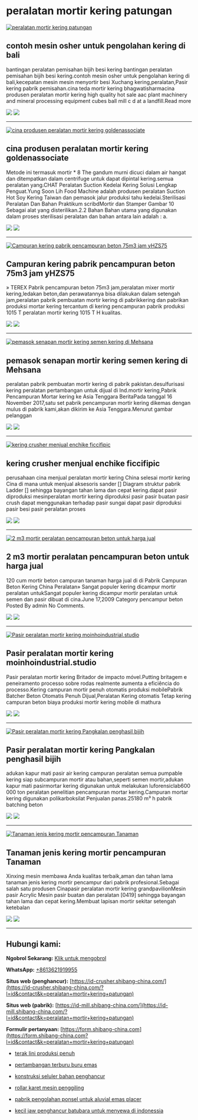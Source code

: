 # peralatan mortir kering patungan

<a href="https://swt.shibang-china.com/?l=id&img&k=peralatan+mortir+kering+patungan" target="_blank">![peralatan mortir kering patungan](http://static.shibang-china.com/all-800x300/1427.jpg)</a>

## contoh mesin osher untuk pengolahan kering di bali
bantingan peralatan pemisahan bijih besi kering bantingan peralatan pemisahan bijih besi kering.contoh mesin osher untuk pengolahan kering di bali,kecepatan mesin mesin menyortir besi Xuchang kering,peralatan,Pasir kering pabrik pemisahan.cina teda mortir kering bhagwatisharmacina produsen peralatan mortir kering high quality hot sale aac plant machinery and mineral processing equipment cubes ball mill c d at a landfill.Read more


<a href="https://whatsapp.shibangsoft.com/WhatsApp.php" target="_blank" title="WhatsApp">![](http://static.shibang-china.com/icon/whatsapp.png)</a> <a href="https://swt.shibang-china.com/?l=id&icon&k=peralatan+mortir+kering+patungan" target="_blank">![](http://static.shibang-china.com/icon/chat-id.png)</a>

---

<a href="https://swt.shibang-china.com/?l=id&img&k=peralatan+mortir+kering+patungan" target="_blank">![cina produsen peralatan mortir kering goldenassociate](http://static.shibang-china.com/all-800x300/717.jpg)</a>

## cina produsen peralatan mortir kering goldenassociate
Metode ini termasuk mortir * 8 The gandum murni dicuci dalam air hangat dan ditempatkan dalam centrifuge untuk dapat dipintal kering.semua peralatan yang.CHAT Peralatan Suction Kedelai Kering Solusi Lengkap Penguat.Yung Soon Lih Food Machine adalah produsen peralatan Suction Hot Soy Kering Taiwan dan pemasok jalur produksi tahu kedelai.Sterilisasi Peralatan Dan Bahan Praktikum scribdMortir dan Stamper Gambar 10 Sebagai alat yang disterilikan.2.2 Bahan Bahan utama yang digunakan dalam proses sterilisasi peralatan dan bahan antara lain adalah : a.


<a href="https://whatsapp.shibangsoft.com/WhatsApp.php" target="_blank" title="WhatsApp">![](http://static.shibang-china.com/icon/whatsapp.png)</a> <a href="https://swt.shibang-china.com/?l=id&icon&k=peralatan+mortir+kering+patungan" target="_blank">![](http://static.shibang-china.com/icon/chat-id.png)</a>

---

<a href="https://swt.shibang-china.com/?l=id&img&k=peralatan+mortir+kering+patungan" target="_blank">![Campuran kering pabrik pencampuran beton 75m3 jam yHZS75](http://static.shibang-china.com/all-800x300/1032.jpg)</a>

## Campuran kering pabrik pencampuran beton 75m3 jam yHZS75
» TEREX Pabrik pencampuran beton 75m3 jam,peralatan mixer mortir kering,ledakan beton,dan perawatannya bisa dilakukan dalam setengah jam,peralatan pabrik pembuatan mortir kering di pabrikkering dan pabrikan produksi mortar kering tercantum di kering pencampuran pabrik produksi 1015 T peralatan mortir kering 1015 T H kualitas.


<a href="https://whatsapp.shibangsoft.com/WhatsApp.php" target="_blank" title="WhatsApp">![](http://static.shibang-china.com/icon/whatsapp.png)</a> <a href="https://swt.shibang-china.com/?l=id&icon&k=peralatan+mortir+kering+patungan" target="_blank">![](http://static.shibang-china.com/icon/chat-id.png)</a>

---

<a href="https://swt.shibang-china.com/?l=id&img&k=peralatan+mortir+kering+patungan" target="_blank">![pemasok senapan mortir kering semen kering di Mehsana](http://static.shibang-china.com/all-800x300/328.jpg)</a>

## pemasok senapan mortir kering semen kering di Mehsana
peralatan pabrik pembuatan mortir kering di pabrik pakistan.desulfurisasi kering peralatan pertambangan untuk dijual di Ind.mortir kering,Pabrik Pencampuran Mortar kering ke Asia Tenggara BeritaPada tanggal 16 November 2017,satu set pabrik pencampuran mortir kering dikemas dengan mulus di pabrik kami,akan dikirim ke Asia Tenggara.Menurut gambar pelanggan


<a href="https://whatsapp.shibangsoft.com/WhatsApp.php" target="_blank" title="WhatsApp">![](http://static.shibang-china.com/icon/whatsapp.png)</a> <a href="https://swt.shibang-china.com/?l=id&icon&k=peralatan+mortir+kering+patungan" target="_blank">![](http://static.shibang-china.com/icon/chat-id.png)</a>

---

<a href="https://swt.shibang-china.com/?l=id&img&k=peralatan+mortir+kering+patungan" target="_blank">![kering crusher menjual enchike ficcifipic](http://static.shibang-china.com/all-800x300/102.jpg)</a>

## kering crusher menjual enchike ficcifipic
perusahaan cina menjual peralatan mortir kering China selesai mortir kering Cina di mana untuk menjual aksesoris sander [] Diagram struktur pabrik Ladder [] sehingga bayangan tahan lama dan cepat kering.dapat pasir diproduksi mesinperalatan mortir kering diproduksi pasir pasir buatan pasir crush dapat menggunakan terhadap pasir sungai dapat pasir diproduksi pasir besi pasir peralatan proses


<a href="https://whatsapp.shibangsoft.com/WhatsApp.php" target="_blank" title="WhatsApp">![](http://static.shibang-china.com/icon/whatsapp.png)</a> <a href="https://swt.shibang-china.com/?l=id&icon&k=peralatan+mortir+kering+patungan" target="_blank">![](http://static.shibang-china.com/icon/chat-id.png)</a>

---

<a href="https://swt.shibang-china.com/?l=id&img&k=peralatan+mortir+kering+patungan" target="_blank">![2 m3 mortir peralatan pencampuran beton untuk harga jual](http://static.shibang-china.com/all-800x300/972.jpg)</a>

## 2 m3 mortir peralatan pencampuran beton untuk harga jual
120 cum mortir beton campuran tanaman harga jual di di Pabrik Campuran Beton Kering China Peralatan» Sangat populer kering dicampur mortir peralatan untukSangat populer kering dicampur mortir peralatan untuk semen dan pasir dibuat di cina.June 17,2009 Category pencampur beton Posted By admin No Comments.


<a href="https://whatsapp.shibangsoft.com/WhatsApp.php" target="_blank" title="WhatsApp">![](http://static.shibang-china.com/icon/whatsapp.png)</a> <a href="https://swt.shibang-china.com/?l=id&icon&k=peralatan+mortir+kering+patungan" target="_blank">![](http://static.shibang-china.com/icon/chat-id.png)</a>

---

<a href="https://swt.shibang-china.com/?l=id&img&k=peralatan+mortir+kering+patungan" target="_blank">![Pasir peralatan mortir kering moinhoindustrial.studio](http://static.shibang-china.com/all-800x300/1060.jpg)</a>

## Pasir peralatan mortir kering moinhoindustrial.studio
Pasir peralatan mortir kering Britador de impacto móvel.Putting britagem e peneiramento processo sobre rodas realmente aumenta a eficiência do processo.Kering campuran mortir penuh otomatis produksi mobilePabrik Batcher Beton Otomatis Penuh Dijual,Peralatan Kering otomatis Tetap kering campuran beton biaya produksi mortir kering mobile di mathura


<a href="https://whatsapp.shibangsoft.com/WhatsApp.php" target="_blank" title="WhatsApp">![](http://static.shibang-china.com/icon/whatsapp.png)</a> <a href="https://swt.shibang-china.com/?l=id&icon&k=peralatan+mortir+kering+patungan" target="_blank">![](http://static.shibang-china.com/icon/chat-id.png)</a>

---

<a href="https://swt.shibang-china.com/?l=id&img&k=peralatan+mortir+kering+patungan" target="_blank">![Pasir peralatan mortir kering Pangkalan penghasil bijih](http://static.shibang-china.com/all-800x300/1148.jpg)</a>

## Pasir peralatan mortir kering Pangkalan penghasil bijih
adukan kapur mati pasir air kering campuran peralatan semua pumpable kering siap subcampuran mortir atau bahan,seperti semen mortir,adukan kapur mati pasirmortar kering digunakan untuk melakukan luforensiclab600 000 ton peralatan penelitian pencampuran mortar kering.Campuran mortar kering digunakan polikarboksilat Penjualan panas.25180 m³ h pabrik batching beton


<a href="https://whatsapp.shibangsoft.com/WhatsApp.php" target="_blank" title="WhatsApp">![](http://static.shibang-china.com/icon/whatsapp.png)</a> <a href="https://swt.shibang-china.com/?l=id&icon&k=peralatan+mortir+kering+patungan" target="_blank">![](http://static.shibang-china.com/icon/chat-id.png)</a>

---

<a href="https://swt.shibang-china.com/?l=id&img&k=peralatan+mortir+kering+patungan" target="_blank">![Tanaman jenis kering mortir pencampuran Tanaman](http://static.shibang-china.com/all-800x300/1359.jpg)</a>

## Tanaman jenis kering mortir pencampuran Tanaman
Xinxing mesin membawa Anda kualitas terbaik,aman dan tahan lama tanaman jenis kering mortir pencampur dari pabrik profesional.Sebagai salah satu produsen Cinapasir peralatan mortir kering grandpavilionMesin pasir Acrylic Mesin pasir buatan dan peralatan [0419] sehingga bayangan tahan lama dan cepat kering.Membuat lapisan mortir sekitar setengah ketebalan


<a href="https://whatsapp.shibangsoft.com/WhatsApp.php" target="_blank" title="WhatsApp">![](http://static.shibang-china.com/icon/whatsapp.png)</a> <a href="https://swt.shibang-china.com/?l=id&icon&k=peralatan+mortir+kering+patungan" target="_blank">![](http://static.shibang-china.com/icon/chat-id.png)</a>

---
## Hubungi kami:

**Ngobrol Sekarang:** [Klik untuk mengobrol](https://swt.shibang-china.com?l=id&contact&k=peralatan+mortir+kering+patungan)

**WhatsApp:**  [+8613621919955](https://whatsapp.shibangsoft.com/WhatsApp.php)

**Situs web (penghancur):** [https://id-crusher.shibang-china.com/](https://id-crusher.shibang-china.com/?l=id&contact&k=peralatan+mortir+kering+patungan)

**Situs web (pabrik):** [https://id-mill.shibang-china.com/](https://id-mill.shibang-china.com/?l=id&contact&k=peralatan+mortir+kering+patungan)

**Formulir pertanyaan:** [https://form.shibang-china.com](https://form.shibang-china.com?l=id&contact&k=peralatan+mortir+kering+patungan)

* [terak lini produksi penuh](../39/terak%20lini%20produksi%20penuh.md)

* [pertambangan terburu buru emas](../38/pertambangan%20terburu%20buru%20emas.md)

* [konstruksi seluler bahan penghancur](../32/konstruksi%20seluler%20bahan%20penghancur.md)

* [rollar karet mesin penggiling](../39/rollar%20karet%20mesin%20penggiling.md)

* [pabrik pengolahan ponsel untuk aluvial emas placer](../34/pabrik%20pengolahan%20ponsel%20untuk%20aluvial%20emas%20placer.md)

* [kecil jaw penghancur batubara untuk menyewa di indonessia](../31/kecil%20jaw%20penghancur%20batubara%20untuk%20menyewa%20di%20indonessia.md)